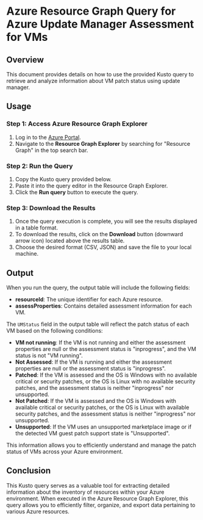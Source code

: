 # Azure Resource Graph Query for Azure Update Manager Assessment for VMs

## Overview

This document provides details on how to use the provided Kusto query to retrieve and analyze information about VM patch status using update manager.
## Usage

### Step 1: Access Azure Resource Graph Explorer

1. Log in to the [Azure Portal](https://portal.azure.com/).
2. Navigate to the **Resource Graph Explorer** by searching for "Resource Graph" in the top search bar.

### Step 2: Run the Query

1. Copy the Kusto query provided below.
2. Paste it into the query editor in the Resource Graph Explorer.
3. Click the **Run query** button to execute the query.

### Step 3: Download the Results

1. Once the query execution is complete, you will see the results displayed in a table format.
2. To download the results, click on the **Download** button (downward arrow icon) located above the results table.
3. Choose the desired format (CSV, JSON) and save the file to your local machine.
## Output

When you run the query, the output table will include the following fields:

- **resourceId**: The unique identifier for each Azure resource.
- **assessProperties**: Contains detailed assessment information for each VM.

The `UMStatus` field in the output table will reflect the patch status of each VM based on the following conditions:

- **VM not running**: If the VM is not running and either the assessment properties are null or the assessment status is "inprogress", and the VM status is not "VM running".
- **Not Assessed**: If the VM is running and either the assessment properties are null or the assessment status is "inprogress".
- **Patched**: If the VM is assessed and the OS is Windows with no available critical or security patches, or the OS is Linux with no available security patches, and the assessment status is neither "inprogress" nor unsupported.
- **Not Patched**: If the VM is assessed and the OS is Windows with available critical or security patches, or the OS is Linux with available security patches, and the assessment status is neither "inprogress" nor unsupported.
- **Unsupported**: If the VM uses an unsupported marketplace image or if the detected VM guest patch support state is "Unsupported".

This information allows you to efficiently understand and manage the patch status of VMs across your Azure environment.

## Conclusion

This Kusto query serves as a valuable tool for extracting detailed information about the inventory of resources within your Azure environment. When executed in the Azure Resource Graph Explorer, this query allows you to efficiently filter, organize, and export data pertaining to various Azure resources.



